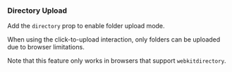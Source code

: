 ### Directory Upload

Add the `directory` prop to enable folder upload mode.

When using the click-to-upload interaction, only folders can be uploaded due to browser limitations.

Note that this feature only works in browsers that support `webkitdirectory`.
